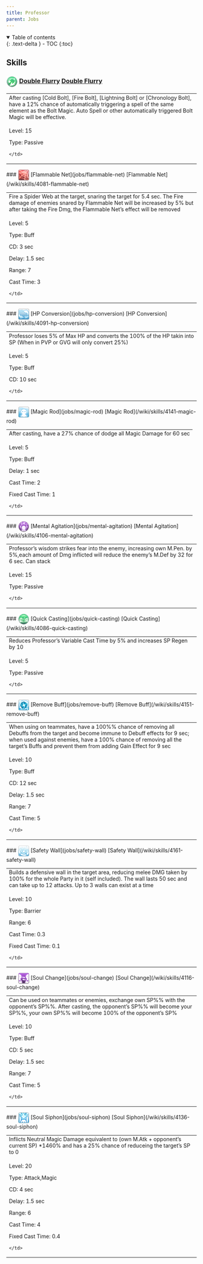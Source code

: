 ```yaml
---
title: Professor 
parent: Jobs
---
```


<details open markdown="block">
<summary>
  Table of contents
</summary>
{: .text-delta }
- TOC
{:toc}
</details>

## Skills

### <img src="/assets/images/skills/skill_1314001.png" width="30" height="30" style="vertical-align: middle"> [Double Flurry](jobs/double-flurry) [Double Flurry](/wiki/skills/4076-double-flurry)
<table>
<tbody>
  <tr>
    <td>After casting [Cold Bolt], [Fire Bolt], [Lightning Bolt] or [Chronology Bolt], have a 12% chance of automatically triggering a spell of the same element as the Bolt Magic. Auto Spell or other automatically triggered Bolt Magic will be effective.</td>
  </tr>
  <tr>
    <td>
              <p class="label label-yellow fs-1">Level: 15</p>
              <p class="label label-yellow fs-1">Type: Passive</p>
      
    </td>
  </tr>
</tbody>
</table>
### <img src="/assets/images/skills/skill_1315001.png" width="30" height="30" style="vertical-align: middle"> [Flammable Net](jobs/flammable-net) [Flammable Net](/wiki/skills/4081-flammable-net)
<table>
<tbody>
  <tr>
    <td>Fire a Spider Web at the target, snaring the target for 5.4 sec. The Fire damage of enemies snared by Flammable Net will be increased by 5% but after taking the Fire Dmg, the Flammable Net’s effect will be removed</td>
  </tr>
  <tr>
    <td>
              <p class="label label-yellow fs-1">Level: 5</p>
              <p class="label label-yellow fs-1">Type: Buff</p>
              <p class="label label-yellow fs-1">CD: 3 sec</p>
              <p class="label label-yellow fs-1">Delay: 1.5 sec</p>
              <p class="label label-yellow fs-1">Range: 7</p>
              <p class="label label-yellow fs-1">Cast Time: 3</p>
      
    </td>
  </tr>
</tbody>
</table>
### <img src="/assets/images/skills/skill_1317001.png" width="30" height="30" style="vertical-align: middle"> [HP Conversion](jobs/hp-conversion) [HP Conversion](/wiki/skills/4091-hp-conversion)
<table>
<tbody>
  <tr>
    <td>Professor loses 5% of Max HP and converts the 100% of the HP takin into SP (When in PVP or GVG will only convert 25%)</td>
  </tr>
  <tr>
    <td>
              <p class="label label-yellow fs-1">Level: 5</p>
              <p class="label label-yellow fs-1">Type: Buff</p>
              <p class="label label-yellow fs-1">CD: 10 sec</p>
      
    </td>
  </tr>
</tbody>
</table>
### <img src="/assets/images/skills/skill_1321001.png" width="30" height="30" style="vertical-align: middle"> [Magic Rod](jobs/magic-rod) [Magic Rod](/wiki/skills/4141-magic-rod)
<table>
<tbody>
  <tr>
    <td>After casting, have a 27% chance of dodge all Magic Damage for 60 sec</td>
  </tr>
  <tr>
    <td>
              <p class="label label-yellow fs-1">Level: 5</p>
              <p class="label label-yellow fs-1">Type: Buff</p>
              <p class="label label-yellow fs-1">Delay: 1 sec</p>
              <p class="label label-yellow fs-1">Cast Time: 2</p>
              <p class="label label-yellow fs-1">Fixed Cast Time: 1</p>
      
    </td>
  </tr>
</tbody>
</table>
### <img src="/assets/images/skills/skill_1318001.png" width="30" height="30" style="vertical-align: middle"> [Mental Agitation](jobs/mental-agitation) [Mental Agitation](/wiki/skills/4106-mental-agitation)
<table>
<tbody>
  <tr>
    <td>Professor’s wisdom strikes fear into the enemy, increasing own M.Pen. by 5%,each amount of Dmg inflicted will reduce the enemy’s M.Def by 32 for 6 sec. Can stack</td>
  </tr>
  <tr>
    <td>
              <p class="label label-yellow fs-1">Level: 15</p>
              <p class="label label-yellow fs-1">Type: Passive</p>
      
    </td>
  </tr>
</tbody>
</table>
### <img src="/assets/images/skills/skill_1316001.png" width="30" height="30" style="vertical-align: middle"> [Quick Casting](jobs/quick-casting) [Quick Casting](/wiki/skills/4086-quick-casting)
<table>
<tbody>
  <tr>
    <td>Reduces Professor’s Variable Cast Time by 5% and increases SP Regen by 10</td>
  </tr>
  <tr>
    <td>
              <p class="label label-yellow fs-1">Level: 5</p>
              <p class="label label-yellow fs-1">Type: Passive</p>
      
    </td>
  </tr>
</tbody>
</table>
### <img src="/assets/images/skills/skill_1322001.png" width="30" height="30" style="vertical-align: middle"> [Remove Buff](jobs/remove-buff) [Remove Buff](/wiki/skills/4151-remove-buff)
<table>
<tbody>
  <tr>
    <td>When using on teammates, have a 100%% chance of removing all Debuffs from the target and become immune to Debuff effects for 9 sec; when used against enemies, have a 100% chance of removing all the target’s Buffs and prevent them from adding Gain Effect for 9 sec</td>
  </tr>
  <tr>
    <td>
              <p class="label label-yellow fs-1">Level: 10</p>
              <p class="label label-yellow fs-1">Type: Buff</p>
              <p class="label label-yellow fs-1">CD: 12 sec</p>
              <p class="label label-yellow fs-1">Delay: 1.5 sec</p>
              <p class="label label-yellow fs-1">Range: 7</p>
              <p class="label label-yellow fs-1">Cast Time: 5</p>
      
    </td>
  </tr>
</tbody>
</table>
### <img src="/assets/images/skills/skill_91001.png" width="30" height="30" style="vertical-align: middle"> [Safety Wall](jobs/safety-wall) [Safety Wall](/wiki/skills/4161-safety-wall)
<table>
<tbody>
  <tr>
    <td>Builds a defensive wall in the target area, reducing melee DMG taken by 100% for the whole Party in it (self included). The wall lasts 50 sec and can take up to 12 attacks. Up to 3 walls can exist at a time</td>
  </tr>
  <tr>
    <td>
              <p class="label label-yellow fs-1">Level: 10</p>
              <p class="label label-yellow fs-1">Type: Barrier</p>
              <p class="label label-yellow fs-1">Range: 6</p>
              <p class="label label-yellow fs-1">Cast Time: 0.3</p>
              <p class="label label-yellow fs-1">Fixed Cast Time: 0.1</p>
      
    </td>
  </tr>
</tbody>
</table>
### <img src="/assets/images/skills/skill_1319001.png" width="30" height="30" style="vertical-align: middle"> [Soul Change](jobs/soul-change) [Soul Change](/wiki/skills/4116-soul-change)
<table>
<tbody>
  <tr>
    <td>Can be used on teammates or enemies, exchange own SP%% with the opponent’s SP%%. After casting, the opponent’s SP%% will become your SP%%, your own SP%% will become 100% of the opponent’s SP%</td>
  </tr>
  <tr>
    <td>
              <p class="label label-yellow fs-1">Level: 10</p>
              <p class="label label-yellow fs-1">Type: Buff</p>
              <p class="label label-yellow fs-1">CD: 5 sec</p>
              <p class="label label-yellow fs-1">Delay: 1.5 sec</p>
              <p class="label label-yellow fs-1">Range: 7</p>
              <p class="label label-yellow fs-1">Cast Time: 5</p>
      
    </td>
  </tr>
</tbody>
</table>
### <img src="/assets/images/skills/skill_1320001.png" width="30" height="30" style="vertical-align: middle"> [Soul Siphon](jobs/soul-siphon) [Soul Siphon](/wiki/skills/4136-soul-siphon)
<table>
<tbody>
  <tr>
    <td>Inflicts Neutral Magic Damage equivalent to (own M.Atk + opponent’s current SP) *1460% and has a 25% chance of reduceing the target’s SP to 0</td>
  </tr>
  <tr>
    <td>
              <p class="label label-yellow fs-1">Level: 20</p>
              <p class="label label-yellow fs-1">Type: Attack,Magic</p>
              <p class="label label-yellow fs-1">CD: 4 sec</p>
              <p class="label label-yellow fs-1">Delay: 1.5 sec</p>
              <p class="label label-yellow fs-1">Range: 6</p>
              <p class="label label-yellow fs-1">Cast Time: 4</p>
              <p class="label label-yellow fs-1">Fixed Cast Time: 0.4</p>
      
    </td>
  </tr>
</tbody>
</table>

